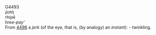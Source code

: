 <body>
  <p>G4493<br>  ῥιπή  <br> rhipē  <br><i>hree-pay‘ </i><br>From <a href="g4496.htm">4496</a>  a <i>jerk</i> (of the eye, that is, (by analogy) an <i>instant</i>): - twinkling.<br></p>
 </body>